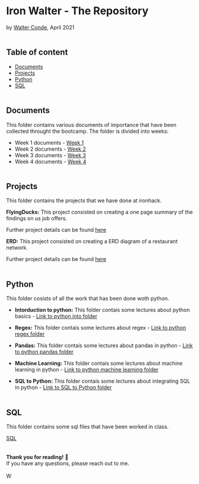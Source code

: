 # Iron Walter - The Repository 
by [Walter Conde](https://github.com/Wcondevidal), April 2021
<br/><br/>
## Table of content

- [Documents](https://github.com/wcondevidal/ironwalter/blob/main/README.md#documents)
- [Projects](https://github.com/wcondevidal/ironwalter/blob/main/README.md#documents)
- [Python](https://github.com/wcondevidal/ironwalter/blob/main/README.md#documents)
- [SQL](https://github.com/wcondevidal/ironwalter/blob/main/README.md#documents)
<br/><br/>
## Documents
This folder contains various documents of importance that have been collected throught the bootcamp.
The folder is divided into weeks:
 - Week 1 documents - [Week 1](https://github.com/lillaszulyovszky/ironhack-case-study-classification/tree/main/sql)
 - Week 2 documents - [Week 2](https://github.com/lillaszulyovszky/ironhack-case-study-classification/tree/main/sql)
 - Week 3 documents - [Week 3](https://github.com/lillaszulyovszky/ironhack-case-study-classification/tree/main/code)
 - Week 4 documents - [Week 4](https://github.com/lillaszulyovszky/ironhack-case-study-classification/tree/main/code)
<br/><br/>
## Projects
This folder contains the projects that we have done at ironhack. 

**FlyingDucks:**
This project consisted on creating a one page summary of the findings on us job offers.

Further project details can be found [here](https://github.com/lillaszulyovszky/ironhack-case-study-classification/tree/main/data_sets) 

**ERD:**
This project consisted on creating a ERD diagram of a restaurant network.

Further project details can be found [here](https://github.com/lillaszulyovszky/ironhack-case-study-classification/tree/main/data_sets) 
<br/><br/>
## Python
This folder cosists of all the work that has been done woth python. 

 - **Intorduction to python:** This folder contais some lectures about python basics - [Link to python into folder](https://github.com/lillaszulyovszky/ironhack-case-study-classification/tree/main/sql)
 
 - **Regex:** This folder contais some lectures about regex - [Link to python regex folder](https://github.com/lillaszulyovszky/ironhack-case-study-classification/tree/main/sql)
 
 - **Pandas:** This folder contais some lectures about pandas in python - [Link to python pandas folder](https://github.com/lillaszulyovszky/ironhack-case-study-classification/tree/main/sql)
 
 - **Machine Learning:** This folder contais some lectures about machine learning in python - [Link to python machine learning folder](https://github.com/lillaszulyovszky/ironhack-case-study-classification/tree/main/sql)
 
 - **SQL to Python:** This folder contais some lectures about integrating SQL in python - [Link to SQL to Python folder](https://github.com/lillaszulyovszky/ironhack-case-study-classification/tree/main/sql)
<br/><br/>
## SQL

This folder contains some sql files that have been worked in class. 

[SQL](https://public.tableau.com/profile/szulyovszky.lilla#!/vizhome/CaseStudyClassification_Lilla/Task9-Dashboard2?publish=yes) <br/>
<br/><br/>
**Thank you for reading!** 📔 <br/>
If you have any questions, please reach out to me.<br/><br/>
W
